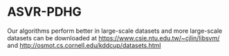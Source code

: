 # ASVR-PDHG
Our algorithms perform better in large-scale datasets and more large-scale datasets can be downloaded at 
https://www.csie.ntu.edu.tw/~cjlin/libsvm/ 
and 
http://osmot.cs.cornell.edu/kddcup/datasets.html
